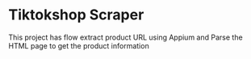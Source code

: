 # Tiktokshop Scraper

This project has flow extract product URL using Appium and Parse the HTML page to get the product information